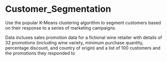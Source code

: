 # Customer_Segmentation

Use the popular K-Means clustering algorithm to segment customers based on their response to a series of marketing campaigns.

Data incluses sales promotion data for a fictional wine retailer with details of 32 promotions (including wine variety, minimum purchase quantity, percentage discount, and country of origin) and a list of 100 customers and the promotions they responded to
